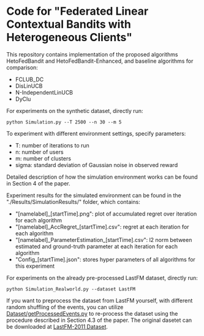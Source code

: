 # Code for "Federated Linear Contextual Bandits with Heterogeneous Clients"

This repository contains implementation of the proposed algorithms HetoFedBandit and HetoFedBandit-Enhanced, and baseline algorithms for comparison:
- FCLUB_DC
- DisLinUCB
- N-IndependentLinUCB
- DyClu

For experiments on the synthetic dataset, directly run:
```console
python Simulation.py --T 2500 --n 30 --m 5
```
To experiment with different environment settings, specify parameters:
- T: number of iterations to run
- n: number of users
- m: number of clusters
- sigma: standard deviation of Gaussian noise in observed reward

Detailed description of how the simulation environment works can be found in Section 4 of the paper.

Experiment results for the simulated environment can be found in the "./Results/SimulationResults/" folder, which contains:
- "[namelabel]\_[startTime].png": plot of accumulated regret over iteration for each algorithm
- "[namelabel]\_AccRegret\_[startTime].csv": regret at each iteration for each algorithm
- "[namelabel]\_ParameterEstimation\_[startTime].csv": l2 norm between estimated and ground-truth parameter at each iteration for each algorithm
- "Config\_[startTime].json": stores hyper parameters of all algorithms for this experiment

For experiments on the already pre-processed LastFM dataset,  directly run:
```console
python Simulation_Realworld.py --dataset LastFM
```
If you want to preprocess the dataset from LastFM yourself, with different random shuffling of the events, you can utilize [Dataset/getProcessedEvents.py](Dataset/getProcessedEvents.py) to re-process the dataset using the procedure described in Section 4.3 of the paper.
The original dasetet can be downloaded at [LastFM-2011 Dataset](https://grouplens.org/datasets/hetrec-2011/).
